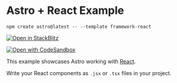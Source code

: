 # Astro + React Example

```
npm create astro@latest -- --template framework-react
```

[![Open in StackBlitz](https://developer.stackblitz.com/img/open_in_stackblitz.svg)](https://stackblitz.com/github/withastro/astro/tree/latest/examples/framework-react)

[![Open with CodeSandbox](https://assets.codesandbox.io/github/button-edit-lime.svg)](https://codesandbox.io/s/github/withastro/astro/tree/latest/examples/framework-react)

This example showcases Astro working with [React](https://reactjs.org/).

Write your React components as `.jsx` or `.tsx` files in your project.
